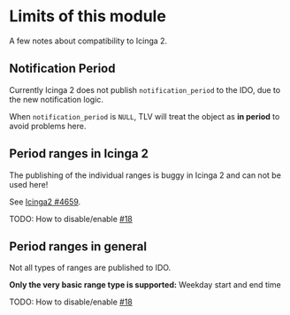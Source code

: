 Limits of this module
=====================

A few notes about compatibility to Icinga 2.

## Notification Period

Currently Icinga 2 does not publish `notification_period` to the IDO, due
to the new notification logic.

When `notification_period` is `NULL`, TLV will treat the object as **in period**
to avoid problems here.

## Period ranges in Icinga 2

The publishing of the individual ranges is buggy in Icinga 2 and can not be used here!

See [Icinga2 #4659](https://github.com/Icinga/icinga2/issues/4659).

TODO: How to disable/enable [#18](https://github.com/Icinga/icingaweb2-module-toplevelview/issues/18)

## Period ranges in general

Not all types of ranges are published to IDO.

**Only the very basic range type is supported:** Weekday start and end time

TODO: How to disable/enable [#18](https://github.com/Icinga/icingaweb2-module-toplevelview/issues/18)

